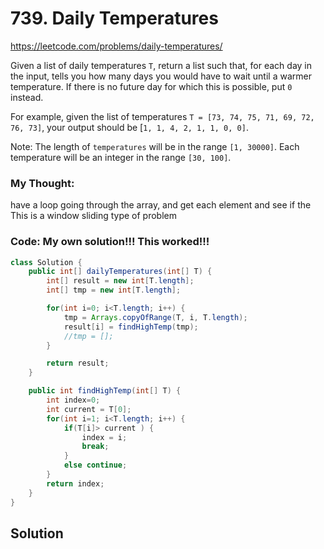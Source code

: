 # 739. Daily Temperatures

https://leetcode.com/problems/daily-temperatures/

Given a list of daily temperatures `T`, return a list such that, for each day in the input, tells you how many days you would have to wait until a warmer temperature. If there is no future day for which this is possible, put `0` instead.

For example, given the list of temperatures `T = [73, 74, 75, 71, 69, 72, 76, 73]`, your output should be [`1, 1, 4, 2, 1, 1, 0, 0]`.

Note: The length of `temperatures` will be in the range `[1, 30000]`. Each temperature will be an integer in the range `[30, 100]`.

### My Thought: 
have a loop going through the array, and get each element and see if the 
This is a window sliding type of problem 

### Code: My own solution!!! This worked!!! 
```java
class Solution {
    public int[] dailyTemperatures(int[] T) {
        int[] result = new int[T.length]; 
        int[] tmp = new int[T.length]; 

        for(int i=0; i<T.length; i++) {
            tmp = Arrays.copyOfRange(T, i, T.length); 
            result[i] = findHighTemp(tmp);
            //tmp = []; 
        }

        return result; 
    }

    public int findHighTemp(int[] T) {
        int index=0; 
        int current = T[0]; 
        for(int i=1; i<T.length; i++) {
            if(T[i]> current ) {
                index = i; 
                break;
            }
            else continue; 
        }
        return index; 
    }
}

```    


## Solution




